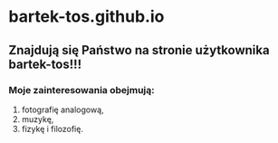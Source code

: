 # bartek-tos.github.io 
## Znajdują się Państwo na stronie użytkownika bartek-tos!!!
### Moje zainteresowania obejmują:
1. fotografię analogową,
2. muzykę,
3. fizykę i filozofię. 
